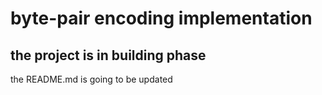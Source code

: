 # byte-pair encoding implementation 

## the project is in building phase

the README.md is going to be updated